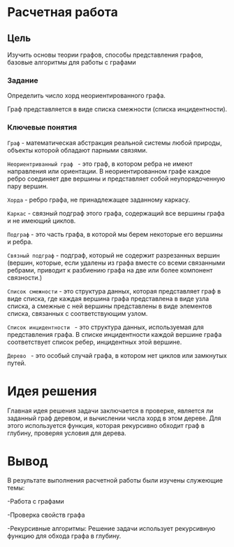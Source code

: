 # Расчетная работа

## Цель

Изучить основы теории графов, способы представления графов, базовые алгоритмы для работы с графами

### Задание

Определить число хорд неориентированного графа.

Граф представляется в виде списка смежности (списка инцидентности).

### Ключевые понятия

`Граф` - математическая абстракция реальной системы любой природы, объекты которой обладают парными связями.

`Неориентриванный граф ` - это граф, в котором ребра не имеют направления или ориентации. В неориентированном графе каждое ребро соединяет две вершины и представляет собой неупорядоченную пару вершин.

`Хорда` - ребро графа, не принадлежащее заданному каркасу.

`Каркас` - связный подграф этого графа, содержащий все вершины графа и не имеющий циклов.

`Подграф` - это часть графа, в которой мы берем некоторые его вершины и ребра.

`Связный подграф` - подграф, который не содержит разрезанных вершин (вершин, которые, если удалены из графа вместе со всеми связанными ребрами, приводит к разбиению графа на две или более компонент связности.)

`Список смежности` - это структура данных, которая представляет граф в виде списка, где каждая вершина графа представлена в виде узла списка, а смежные с ней вершины представлены в виде элементов списка, связанных с соответствующим узлом.

`Список инцидентности ` - это структура данных, используемая для представления графа. В списке инцидентности каждой вершине графа соответствует список ребер, инцидентных этой вершине.

`Дерево ` - это особый случай графа, в котором нет циклов или замкнутых путей.

# Идея решения

Главная идея решения задачи заключается в проверке, является ли заданный граф деревом, и вычислении числа хорд в этом дереве. Для этого используется функция, которая рекурсивно обходит граф в глубину, проверяя условия для дерева.

# Вывод

В результате выполнения расчетной работы были изучены служеющие темы:

-Работа с графами

-Проверка свойств графа

-Рекурсивные алгоритмы: Решение задачи использует рекурсивную функцию для обхода графа в глубину.
